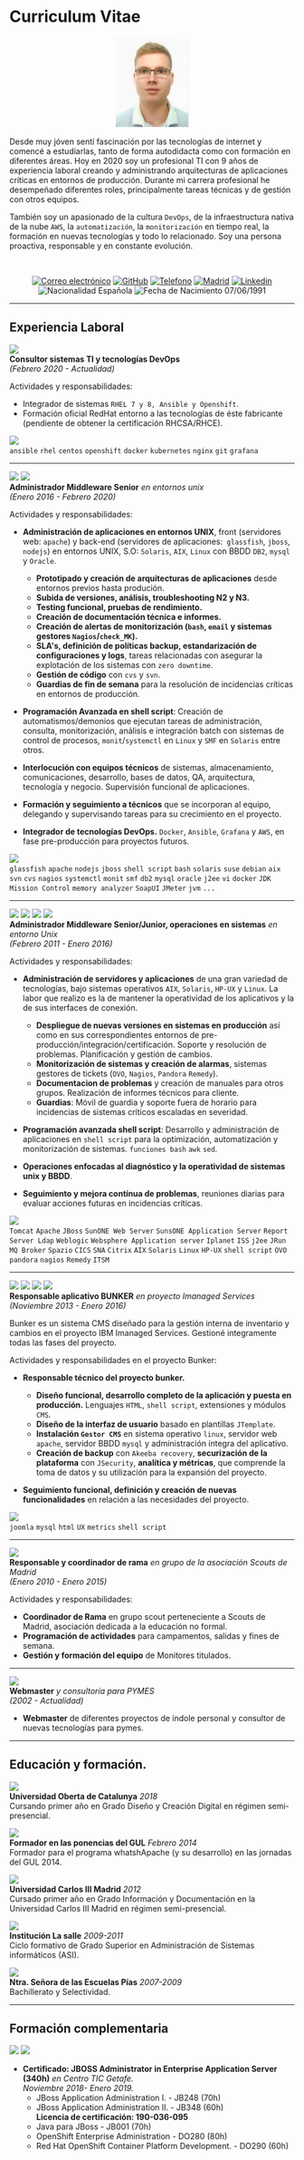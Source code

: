 # Curriculum Vitae

<p align = "center"> <img src="foto_alberto_cv.PNG"> </p>

Desde muy jóven sentí fascinación por las tecnologías de internet y comencé a estudiarlas, tanto de forma autodidacta como con formación en diferentes áreas. Hoy en 2020 soy un profesional TI con 9 años de experiencia laboral creando y administrando arquitecturas de aplicaciones críticas en entornos de producción. Durante mi carrera profesional he desempeñado diferentes roles, principalmente tareas técnicas y de gestión con otros equipos.

También soy un apasionado de la cultura `DevOps`, de la infraestructura nativa de la nube `AWS`, la `automatización`, la `monitorización` en tiempo real, la formación en nuevas tecnologías y todo lo relacionado. Soy una persona proactiva, responsable y en constante evolución.

<br>
<p align="center">
<a href="mailto:alberto@alberto.ws"> <img src="https://img.shields.io/badge/Email-alberto@alberto.ws-34A1F2.svg" alt="Correo electrónico"></a>
<a href="https://github.com/albertoff7"> <img src="https://img.shields.io/badge/Github-albertoff7-34A1F2.svg" alt="GitHub"></a>
<a href="https://api.whatsapp.com/send?phone=0034695644176"> <img src="https://img.shields.io/badge/Telefono-695644176-008000.svg" alt="Telefono"></a>
<a href="https://goo.gl/maps/UsmizC3uWs2R8Xas6"> <img src="https://img.shields.io/badge/Localizaci%C3%B3n-Madrid-34A1F2.svg" alt="Madrid"></a>
<a href="https://www.linkedin.com/in/alberto-fern%C3%A1ndez-fern%C3%A1ndez"> <img src="https://img.shields.io/badge/Linkedin-Alberto%20Fernandez-34A1F2.svg" alt="Linkedin"></a>
<br>
<img src="https://img.shields.io/badge/Nacionalidad-Epañola-FF0000.svg" alt="Nacionalidad Española"></a>
<img src="https://img.shields.io/badge/Fecha%20de%20Nacimiento-07/06/1991-34A1F2.svg" alt="Fecha de Nacimiento 07/06/1991"></a>
</p>

---

## Experiencia Laboral

<img align = "left" src = "https://img.shields.io/badge/Empresa-Qindel%20Group-orange.svg"> <br>
**Consultor sistemas TI y tecnologías DevOps** <br>
_(Febrero 2020 - Actualidad)_ <br>

Actividades y responsabilidades:
+ Integrador de sistemas `RHEL 7 y 8, Ansible y Openshift`. 
+ Formación oficial RedHat entorno a las tecnologías de éste fabricante (pendiente de obtener la certificación RHCSA/RHCE).

<img align = "left" src = "https://img.shields.io/badge/%20-Tecnologías%20usadas%20durante%20el%20proyecto-lightgrey.svg"> <br>
`ansible` `rhel` `centos` `openshift` `docker` `kubernetes` `nginx` `git` `grafana`

---

<img src = "https://img.shields.io/badge/Empresa-TIREA-blue.svg"> <img src = "https://img.shields.io/badge/Empresa-Fluentia-orange.svg"> <br>
**Administrador Middleware Senior** _en entornos unix_<br>
_(Enero 2016 - Febrero 2020)_ <br>

Actividades y responsabilidades:
+ **Administración de aplicaciones en entornos UNIX**, front (servidores web: `apache`) y back-end (servidores de aplicaciones:` glassfish`, `jboss`, `nodejs`) en entornos UNIX, S.O: `Solaris`, `AIX`, `Linux` con BBDD `DB2`, `mysql` y `Oracle`. 
  + **Prototipado y creación de arquitecturas de aplicaciones** desde entornos previos hasta produción. 
  + **Subida de versiones, análisis, troubleshooting N2 y N3.**
  + **Testing funcional, pruebas de rendimiento.** 
  + **Creación de documentación técnica e informes.**
  + **Creación de alertas de monitorización (`bash`, `email` y sistemas gestores `Nagios`/`check_MK`).**
  + **SLA's, definición de políticas backup, estandarización de configuraciones y logs**, tareas relacionadas con asegurar la explotación de los sistemas con `zero downtime`.
  + **Gestión de código** con `cvs` y `svn`.
  + **Guardias de fin de semana** para la resolución de incidencias críticas en entornos de producción.
  
+ **Programación Avanzada en shell script**: Creación de automatismos/demonios que ejecutan tareas de administración, consulta, monitorización, análisis e integración batch con sistemas de control de procesos, `monit`/`systemctl` en `Linux` y `SMF` en `Solaris` entre otros.

+ **Interlocución con equipos técnicos** de sistemas, almacenamiento, comunicaciones, desarrollo, bases de datos, QA, arquitectura, tecnología y negocio. Supervisión funcional de aplicaciones.

+ **Formación y seguimiento a técnicos** que se incorporan al equipo, delegando y supervisando tareas para su crecimiento en el proyecto.

+ **Integrador de tecnologías DevOps.** `Docker`, `Ansible`, `Grafana` y `AWS`, en fase pre-producción para proyectos futuros.

<img align = "left" src = "https://img.shields.io/badge/%20-Tecnologías%20usadas%20durante%20el%20proyecto-lightgrey.svg"> <br>
`glassfish` `apache` `nodejs` `jboss` `shell script` `bash` `solaris` `suse` `debian` `aix` `svn` `cvs` `nagios` `systemctl` `monit` `smf` `db2` `mysql` `oracle` `j2ee` `vi` `docker` `JDK Mission Control` `memory analyzer` `SoapUI` `JMeter` `jvm` `...`

---

<img src = "https://img.shields.io/badge/Empresa-IBM-black.svg"> <img src = "https://img.shields.io/badge/Empresa-Telefónica-blue.svg"> <img src = "https://img.shields.io/badge/Empresa-Tuyú%20Technology-brightgreen.svg"> <img src = "https://img.shields.io/badge/Empresa-AirOn%20Group-blue.svg"><br>
**Administrador Middleware Senior/Junior, operaciones en sistemas** _en entorno Unix_ <br>
_(Febrero 2011 - Enero 2016)_ <br>

Actividades y responsabilidades:
+ **Administración de servidores y aplicaciones** de una gran variedad de tecnologías, bajo sistemas operativos `AIX`, `Solaris`, `HP-UX` y `Linux`. La labor que realizo es la de mantener la operatividad de los aplicativos y la de sus interfaces de conexión.
  + **Despliegue de nuevas versiones en sistemas en producción** así como en sus correspondientes entornos de pre-producción/integración/certificación. Soporte y resolución de problemas. Planificación y gestión de cambios.
  + **Monitorización de sistemas y creación de alarmas**, sistemas gestores de tickets (`OVO`, `Nagios`, `Pandora` `Remedy`).
  + **Documentacion de problemas** y creación de manuales para otros grupos. Realización de informes técnicos para cliente.
  + **Guardias**: Móvil de guardia y soporte fuera de horario para incidencias de sistemas críticos escaladas en severidad.
  
+ **Programación avanzada shell script**: Desarrollo y administración de aplicaciones en `shell script` para la optimización, automatización y monitorización de sistemas. `funciones bash` `awk` `sed`.

+ **Operaciones enfocadas al diagnóstico y la operatividad de sistemas unix y BBDD**.

+ **Seguimiento y mejora contínua de problemas**, reuniones diarias para evaluar acciones futuras en incidencias críticas.

<img align = "left" src = "https://img.shields.io/badge/%20-Tecnologías%20usadas%20durante%20el%20proyecto-lightgrey.svg"> <br>
`Tomcat` `Apache` `JBoss` `SunONE Web Server` `SunsONE Application Server` `Report Server Ldap` `Weblogic` `Websphere Application server` `Iplanet` `ISS` `j2ee` `JRun` `MQ Broker` `Spazio` `CICS` `SNA` `Citrix` `AIX` `Solaris` `Linux` `HP-UX` `shell script` `OVO` `pandora` `nagios` `Remedy` `ITSM`

---

<img src = "https://img.shields.io/badge/Empresa-IBM-black.svg"> <img src = "https://img.shields.io/badge/Empresa-Telefónica-blue.svg"> <img src = "https://img.shields.io/badge/Empresa-Tuyú%20Technology-brightgreen.svg"> <img src = "https://img.shields.io/badge/Empresa-AirOn%20Group-blue.svg"><br>
**Responsable aplicativo BUNKER** _en proyecto Imanaged Services_ <br>
_(Noviembre 2013 - Enero 2016)_ <br>

Bunker es un sistema CMS diseñado para la gestión interna de inventario y cambios en el proyecto IBM Imanaged Services. Gestioné integramente todas las fases del proyecto.

Actividades y responsabilidades en el proyecto Bunker:
+ **Responsable técnico del proyecto bunker.**
  + **Diseño funcional, desarrollo completo de la aplicación y puesta en producción.** Lenguajes `HTML`, `shell script`, extensiones y módulos `CMS`. 
  + **Diseño de la interfaz de usuario** basado en plantillas `JTemplate`. 
  + **Instalación `Gestor CMS`** en sistema operativo `linux`, servidor web `apache`, servidor BBDD `mysql` y administración íntegra del aplicativo. 
  + **Creación de backup** con `Akeeba recovery`, **securización de la plataforma** con `JSecurity`, **analítica y métricas**, que comprende la toma de datos y su utilización para la expansión del proyecto.
  
+ **Seguimiento funcional, definición y creación de nuevas funcionalidades** en relación a las necesidades del proyecto.

<img align = "left" src = "https://img.shields.io/badge/%20-Tecnologías%20usadas%20durante%20el%20proyecto-lightgrey.svg"> <br>
`joomla` `mysql` `html` `UX` `metrics` `shell script`

---

<img align = "left" src = "https://img.shields.io/badge/Asociación-Scouts%20de%20Madrid-blue.svg"> <br>
**Responsable y coordinador de rama** _en grupo de la asociación Scouts de Madrid_ <br>
_(Enero 2010 - Enero 2015)_ <br>

Actividades y responsabilidades:
+ **Coordinador de Rama** en grupo scout perteneciente a Scouts de Madrid, asociación dedicada a la educación no formal.
+ **Programación de actividades** para campamentos, salidas y fines de semana.
+ **Gestión y formación del equipo** de Monitores titulados.

---

<img align = "left" src = "https://img.shields.io/badge/Empresa-Webmaster%20Freelance-blue.svg"> <br>
**Webmaster** _y consultoría para PYMES_ <br>
_(2002 - Actualidad)_ <br>

+ **Webmaster** de diferentes proyectos de índole personal y consultor de nuevas tecnologías para pymes.

---

## Educación y formación.

<img align = "left" src = "https://img.shields.io/badge/Universidad-UOC-blue.svg"> <br>
**Universidad Oberta de Catalunya** _2018_ <br>
Cursando primer año en Grado Diseño y Creación Digital en régimen semi-presencial.

<img align = "left" src = "https://img.shields.io/badge/Universidad-UC3M-blue.svg"> <br>
**Formador en las ponencias del GUL** _Febrero 2014_ <br>
Formador para el programa whatshApache (y su desarrollo) en las jornadas del GUL 2014.

<img align = "left" src = "https://img.shields.io/badge/Universidad-UC3M-blue.svg"> <br>
**Universidad Carlos III Madrid** _2012_ <br>
Cursado primer año en Grado Información y Documentación en la Universidad Carlos III Madrid en régimen semi-presencial.

<img align = "left" src = "https://img.shields.io/badge/Centro%20de%20Formación-Institución%20La%20Salle-blue.svg"> <br>
**Institución La salle** _2009-2011_ <br>
Ciclo formativo de Grado Superior en Administración de Sistemas informáticos (ASI).

<img align = "left" src = "https://img.shields.io/badge/Colegio-Escuelas%20Pias%20Carabanchel-blue.svg"> <br>
**Ntra. Señora de las Escuelas Pías** _2007-2009_ <br>
Bachillerato y Selectividad. 

---

## Formación complementaria

  <img src = "https://img.shields.io/badge/%20-jboss-black.svg"> <img src = "https://img.shields.io/badge/%20-openshift-black.svg">
  + **Certificado: JBOSS Administrator in Enterprise Application Server (340h)** _en Centro TIC Getafe._ <br>
  _Noviembre 2018- Enero 2019._
    + JBoss Application Administration I. - JB248 (70h)
    + JBoss Application Administration II. - JB348 (60h) <br>
    **Licencia de certificación: 190-036-095**
    + Java para JBoss - JB001 (70h) 
    + OpenShift Enterprise Administration - DO280 (80h)
    + Red Hat OpenShift Container Platform Development. - DO290 (60h)



